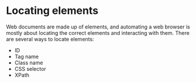 # Locating elements
Web documents are made up of elements, and automating a web browser is mostly about locating the correct elements and interacting with them. There are several ways to locate elements:

* ID
* Tag name
* Class name
* CSS selector
* XPath
